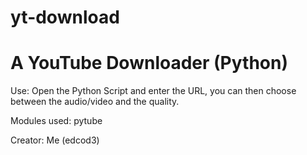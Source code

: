 # yt-download 
# A YouTube Downloader (Python)

Use:
Open the Python Script and enter the URL, you can then choose between the audio/video and the quality.

Modules used: pytube

Creator: 
  Me (edcod3)
  
